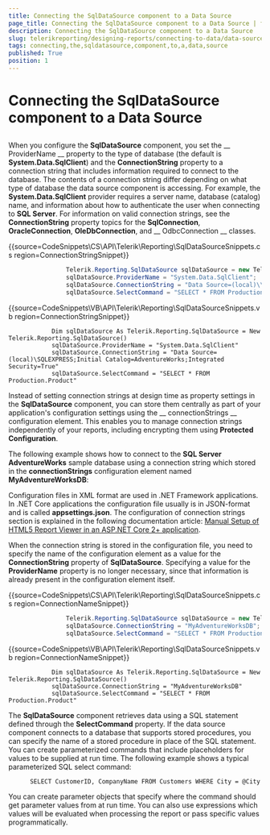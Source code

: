 ```yaml
---
title: Connecting the SqlDataSource component to a Data Source
page_title: Connecting the SqlDataSource component to a Data Source | for Telerik Reporting Documentation
description: Connecting the SqlDataSource component to a Data Source
slug: telerikreporting/designing-reports/connecting-to-data/data-source-components/sqldatasource-component/connecting-the-sqldatasource-component-to-a-data-source
tags: connecting,the,sqldatasource,component,to,a,data,source
published: True
position: 1
---
```


# Connecting the SqlDataSource component to a Data Source



## 

When you configure the __SqlDataSource__ component, you set the __
            ProviderName
          __ property to the type of database (the default is __System.Data.SqlClient__)
          and the __ConnectionString__ property to a connection string that includes information
          required to connect to the database. The contents of a connection string differ depending on what type of
          database the data source component is accessing. For example, the __System.Data.SqlClient__
          provider requires a server name, database (catalog) name, and information about how to authenticate the user
          when connecting to __SQL Server__. For information on valid connection strings, see the
          __ConnectionString__ property topics for the __SqlConnection__,
          __OracleConnection__, __OleDbConnection__, and __
            OdbcConnection
          __ classes.
        



{{source=CodeSnippets\CS\API\Telerik\Reporting\SqlDataSourceSnippets.cs region=ConnectionStringSnippet}}
````C#
	            Telerik.Reporting.SqlDataSource sqlDataSource = new Telerik.Reporting.SqlDataSource();
	            sqlDataSource.ProviderName = "System.Data.SqlClient";
	            sqlDataSource.ConnectionString = "Data Source=(local)\\SQLEXPRESS;Initial Catalog=AdventureWorks;Integrated Security=True";
	            sqlDataSource.SelectCommand = "SELECT * FROM Production.Product";
````



{{source=CodeSnippets\VB\API\Telerik\Reporting\SqlDataSourceSnippets.vb region=ConnectionStringSnippet}}
````VB
	        Dim sqlDataSource As Telerik.Reporting.SqlDataSource = New Telerik.Reporting.SqlDataSource()
	        sqlDataSource.ProviderName = "System.Data.SqlClient"
	        sqlDataSource.ConnectionString = "Data Source=(local)\SQLEXPRESS;Initial Catalog=AdventureWorks;Integrated Security=True"
	        sqlDataSource.SelectCommand = "SELECT * FROM Production.Product"
````



Instead of setting connection strings at design time as property settings in the __SqlDataSource__
          component, you can store them centrally as part of your application's configuration settings using the __
            connectionStrings
          __ configuration element. This enables you to manage connection strings independently
          of your reports, including encrypting them using __Protected Configuration__.
        

The following example shows how to connect to the __SQL Server AdventureWorks__ sample database
          using a connection string which stored in the __connectionStrings__ configuration element named
          __MyAdventureWorksDB__:
        

	
<configuration>
  <connectionStrings>
    <add name="MyAdventureWorksDB"
         connectionString="Data Source=.\SQLEXPRESS;Initial Catalog=AdventureWorks;Integrated Security=True"
         providerName="System.Data.SqlClient" />
  </connectionStrings>
</configuration>
          



Configuration files in XML format are used in .NET Framework applications. In .NET Core applications the configuration file usually is in JSON-format
          and is called __appsettings.json__. The configuration of connection strings section is explained in the following documentation article:
          [Manual Setup of HTML5 Report Viewer in an ASP.NET Core 2+ application](9bf9f23f-2aa2-47d4-8d21-feeae104ed69#ConnectionStringsAndConfiguration).
        

When the connection string is stored in the configuration file, you need to specify the name of the configuration
          element as a value for the __ConnectionString__ property of __SqlDataSource__.
          Specifying a value for the __ProviderName__ property is no longer necessary, since that information
          is already present in the configuration element itself.
        



{{source=CodeSnippets\CS\API\Telerik\Reporting\SqlDataSourceSnippets.cs region=ConnectionNameSnippet}}
````C#
	            Telerik.Reporting.SqlDataSource sqlDataSource = new Telerik.Reporting.SqlDataSource();
	            sqlDataSource.ConnectionString = "MyAdventureWorksDB";
	            sqlDataSource.SelectCommand = "SELECT * FROM Production.Product";
````



{{source=CodeSnippets\VB\API\Telerik\Reporting\SqlDataSourceSnippets.vb region=ConnectionNameSnippet}}
````VB
	        Dim sqlDataSource As Telerik.Reporting.SqlDataSource = New Telerik.Reporting.SqlDataSource()
	        sqlDataSource.ConnectionString = "MyAdventureWorksDB"
	        sqlDataSource.SelectCommand = "SELECT * FROM Production.Product"
````



The __SqlDataSource__ component retrieves data using a SQL statement defined through the
          __SelectCommand__ property. If the data source component connects to a database that
          supports stored procedures, you can specify the name of a stored procedure in place of the SQL statement.
          You can create parameterized commands that include placeholders for values to be supplied at run time. The
          following example shows a typical parameterized SQL select command:
        

	
          SELECT CustomerID, CompanyName FROM Customers WHERE City = @City
        



You can create parameter objects that specify where the command should get parameter values from at run time.
          You can also use expressions which values will be evaluated when processing the report or pass specific values
          programmatically.
        
